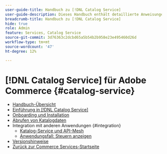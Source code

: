 ```yaml
---
user-guide-title: Handbuch zu [!DNL Catalog Service]
user-guide-description: Dieses Handbuch enthält detaillierte Anweisungen zur Verwendung von  [!DNL Catalog Service]  für Adobe Commerce.
breadcrumb-title: Handbuch zu [!DNL Catalog Service]
hide: true
role: Admin
feature: Services, Catalog Service
source-git-commit: 3d76363c2dcbd65a5b54b2b958e23e495460d26d
workflow-type: tm+mt
source-wordcount: '47'
ht-degree: 12%

---
```


# [!DNL Catalog Service] für Adobe Commerce {#catalog-service}

- [Handbuch-Übersicht](guide-overview.md)
- [Einführung in [!DNL Catalog Service]](overview.md)
- [Onboarding und Installation](installation.md)
- [Abrufen von Katalogdaten](graphql-queries.md)
- Integration mit anderen Anwendungen {#integration}
   - [Katalog-Service und API-Mesh](mesh.md)
   - [Anwendungsfall: Steuern anzeigen](taxes.md)
- [Versionshinweise](release-notes.md)
- [Zurück zur Commerce Services-Startseite](https://experienceleague.adobe.com/de/docs/commerce/user-guides/home)



